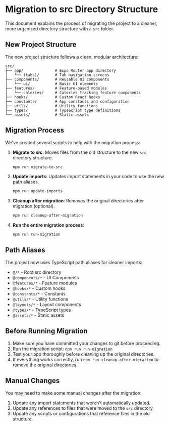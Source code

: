 # Migration to src Directory Structure

This document explains the process of migrating the project to a cleaner, more organized directory structure with a `src` folder.

## New Project Structure

The new project structure follows a clean, modular architecture:

```
src/
├── app/              # Expo Router app directory
│   └── (tabs)/       # Tab navigation screens
├── components/       # Reusable UI components
│   └── ui/           # Basic UI elements
├── features/         # Feature-based modules
│   └── calories/     # Calories tracking feature components
├── hooks/            # Custom React hooks
├── constants/        # App constants and configuration
├── utils/            # Utility functions
├── types/            # TypeScript type definitions
└── assets/           # Static assets
```

## Migration Process

We've created several scripts to help with the migration process:

1. **Migrate to src**: Moves files from the old structure to the new `src` directory structure.
   ```bash
   npm run migrate-to-src
   ```

2. **Update imports**: Updates import statements in your code to use the new path aliases.
   ```bash
   npm run update-imports
   ```

3. **Cleanup after migration**: Removes the original directories after migration (optional).
   ```bash
   npm run cleanup-after-migration
   ```

4. **Run the entire migration process**:
   ```bash
   npm run run-migration
   ```

## Path Aliases

The project now uses TypeScript path aliases for cleaner imports:

- `@/*` - Root src directory
- `@components/*` - UI Components
- `@features/*` - Feature modules 
- `@hooks/*` - Custom hooks
- `@constants/*` - Constants
- `@utils/*` - Utility functions
- `@layouts/*` - Layout components
- `@types/*` - TypeScript types
- `@assets/*` - Static assets

## Before Running Migration

1. Make sure you have committed your changes to git before proceeding.
2. Run the migration script: `npm run run-migration`
3. Test your app thoroughly before cleaning up the original directories.
4. If everything works correctly, run `npm run cleanup-after-migration` to remove the original directories.

## Manual Changes

You may need to make some manual changes after the migration:

1. Update any import statements that weren't automatically updated.
2. Update any references to files that were moved to the `src` directory.
3. Update any scripts or configurations that reference files in the old structure. 